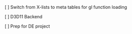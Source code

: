 
[ ] Switch from X-lists to meta tables for gl function loading

[ ] D3D11 Backend

[ ] Prep for DE project


